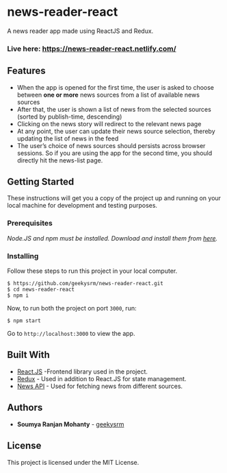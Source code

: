 # news-reader-react

A news reader app made using ReactJS and Redux.

### Live here: https://news-reader-react.netlify.com/

## Features

- When the app is opened for the first time, the user is asked to choose between
  **one or more** news sources from a list of available news sources
- After that, the user is shown a list of news from the selected sources (sorted by
  publish-time, descending)
- Clicking on the news story will redirect to the relevant news page
- At any point, the user can update their news source selection, thereby updating
  the list of news in the feed
- The user’s choice of news sources should persists across browser sessions. So if you are using the app for the
  second time, you should directly hit the news-list page.

## Getting Started

These instructions will get you a copy of the project up and running on your local machine for development and testing purposes.

### Prerequisites

_Node.JS and npm must be installed. Download and install them from [here](https://nodejs.org)._

### Installing

Follow these steps to run this project in your local computer.

```
$ https://github.com/geekysrm/news-reader-react.git
$ cd news-reader-react
$ npm i
```

Now, to run both the project on port `3000`, run:

```
$ npm start
```

Go to `http://localhost:3000` to view the app.

## Built With

- [React.JS](https://reactjs.org/) -Frontend library used in the project.
- [Redux](https://redux.js.org/) - Used in addition to React.JS for state management.
- [News API](https://newsapi.org) - Used for fetching news from different sources.

## Authors

- **Soumya Ranjan Mohanty** - [geekysrm](https://github.com/geekysrm)

## License

This project is licensed under the MIT License.
